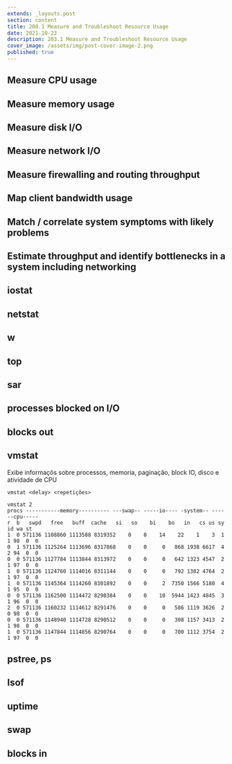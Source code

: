 ```yaml
---
extends: _layouts.post
section: content
title: 200.1 Measure and Troubleshoot Resource Usage
date: 2021-10-22
description: 203.1 Measure and Troubleshoot Resource Usage
cover_image: /assets/img/post-cover-image-2.png
published: true
---
```


## Measure CPU usage


## Measure memory usage


## Measure disk I/O


## Measure network I/O


## Measure firewalling and routing throughput


## Map client bandwidth usage


## Match / correlate system symptoms with likely problems


## Estimate throughput and identify bottlenecks in a system including networking


## iostat

## netstat

## w


## top


## sar


## processes blocked on I/O


## blocks out


## vmstat

Exibe informaçõs sobre processos, memoria, paginação, block IO, disco e atividade de CPU

    vmstat <delay> <repetições>    

    vmstat 2                           
    procs -----------memory---------- ---swap-- -----io---- -system-- ------cpu-----
    r  b   swpd   free   buff  cache   si   so    bi    bo   in   cs us sy id wa st
    1  0 571136 1108860 1113588 8319352    0    0    14    22    1    3  1  1 98  0  0
    0  1 571136 1125264 1113696 8317868    0    0     0   868 1938 6617  4  2 94  0  0
    0  0 571136 1127784 1113844 8313972    0    0     0   642 1323 4547  2  1 97  0  0
    1  0 571136 1124760 1114016 8311144    0    0     0   792 1382 4764  2  1 97  0  0
    1  0 571136 1145364 1114260 8301892    0    0     2  7350 1566 5180  4  1 95  0  0
    0  0 571136 1162500 1114472 8290384    0    0    10  5944 1423 4845  3  1 96  0  0
    2  0 571136 1160232 1114612 8291476    0    0     0   586 1119 3626  2  0 98  0  0
    0  0 571136 1148940 1114728 8290512    0    0     0   308 1157 3413  2  1 98  0  0
    1  0 571136 1147844 1114856 8290764    0    0     0   700 1112 3754  2  1 97  0  0



## pstree, ps


## Isof


## uptime


## swap


## blocks in
